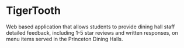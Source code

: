 # TigerTooth
Web based application that allows students to provide dining hall staff detailed feedback, including 1-5 star reviews and written responses, on menu items served in the Princeton Dining Halls.

